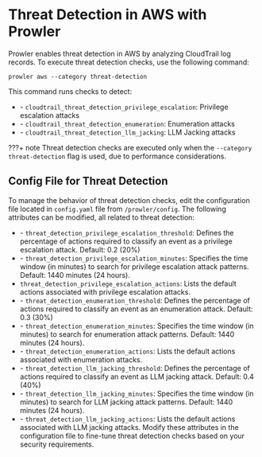 # Threat Detection in AWS with Prowler

Prowler enables threat detection in AWS by analyzing CloudTrail log records. To execute threat detection checks, use the following command:

```
prowler aws --category threat-detection
```

This command runs checks to detect:

* \- `cloudtrail_threat_detection_privilege_escalation`: Privilege escalation attacks
* \- `cloudtrail_threat_detection_enumeration`: Enumeration attacks
* \- `cloudtrail_threat_detection_llm_jacking`: LLM Jacking attacks

???+ note
    Threat detection checks are executed only when the `--category threat-detection` flag is used, due to performance considerations.

## Config File for Threat Detection

To manage the behavior of threat detection checks, edit the configuration file located in `config.yaml` file from `/prowler/config`. The following attributes can be modified, all related to threat detection:

* \- `threat_detection_privilege_escalation_threshold`: Defines the percentage of actions required to classify an event as a privilege escalation attack. Default: 0.2 (20%)
* \- `threat_detection_privilege_escalation_minutes`: Specifies the time window (in minutes) to search for privilege escalation attack patterns. Default: 1440 minutes (24 hours).
* `threat_detection_privilege_escalation_actions`: Lists the default actions associated with privilege escalation attacks.
* \- `threat_detection_enumeration_threshold`: Defines the percentage of actions required to classify an event as an enumeration attack. Default: 0.3 (30%)
* \- `threat_detection_enumeration_minutes`: Specifies the time window (in minutes) to search for enumeration attack patterns. Default: 1440 minutes (24 hours).
* \- `threat_detection_enumeration_actions`: Lists the default actions associated with enumeration attacks.
* \- `threat_detection_llm_jacking_threshold`: Defines the percentage of actions required to classify an event as LLM jacking attack. Default: 0.4 (40%)
* \- `threat_detection_llm_jacking_minutes`: Specifies the time window (in minutes) to search for LLM jacking attack patterns. Default: 1440 minutes (24 hours).
* \- `threat_detection_llm_jacking_actions`: Lists the default actions associated with LLM jacking attacks.
Modify these attributes in the configuration file to fine-tune threat detection checks based on your security requirements.
